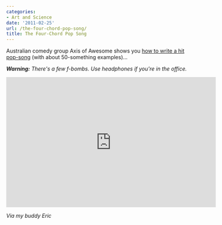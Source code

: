 ```yaml
---
categories:
- Art and Science
date: '2011-02-25'
url: /the-four-chord-pop-song/
title: The Four-Chord Pop Song
---
```


Australian comedy group Axis of Awesome shows you <a href="https://www.youtube.com/watch?v=5pidokakU4I">how to write a hit pop-song</a> (with about 50-something examples)...

<em><strong>Warning:</strong> There's a few f-bombs. Use headphones if you're in the office.</em>

<p align="center"><div class="fluid-vids"><iframe title="YouTube video player" width="560" height="349" src="https://www.youtube.com/embed/5pidokakU4I?rel=0" frameborder="0" allowfullscreen></iframe></div></p>

<em>Via my buddy Eric</em>